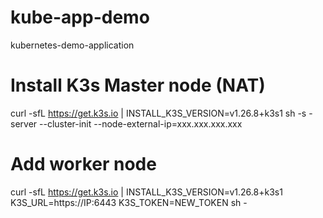 # kube-app-demo
kubernetes-demo-application

# Install K3s Master node (NAT)
curl -sfL https://get.k3s.io | INSTALL_K3S_VERSION=v1.26.8+k3s1 sh -s - server --cluster-init --node-external-ip=xxx.xxx.xxx.xxx

# Add worker node
curl -sfL https://get.k3s.io | INSTALL_K3S_VERSION=v1.26.8+k3s1 K3S_URL=https://IP:6443 K3S_TOKEN=NEW_TOKEN sh -